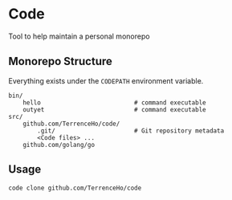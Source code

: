 # Code

Tool to help maintain a personal monorepo

## Monorepo Structure

Everything exists under the `CODEPATH` environment variable. 

```
bin/
    hello                          # command executable
    outyet                         # command executable
src/
    github.com/TerrenceHo/code/
        .git/                      # Git repository metadata
        <Code files> ...
    github.com/golang/go
```

## Usage

```
code clone github.com/TerrenceHo/code
```


